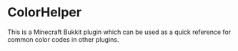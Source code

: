 # ColorHelper
This is a Minecraft Bukkit plugin which can be used as a quick reference for common color codes in other plugins.
